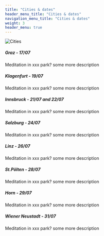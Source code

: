 ```yaml
---
title: "Cities & dates"
header_menu_title: "Cities & dates"
navigation_menu_title: "Cities & dates"
weight: 3
header_menu: true
---
```


![Cities](images/austria.png)

##### Graz - 17/07

Meditation in xxx park? some more
description

##### Klagenfurt - 19/07

Meditation in xxx park? some more
description

##### Innsbruck - 21/07 and 22/07

Meditation in xxx park? some more
description

##### Salzburg - 24/07

Meditation in xxx park? some more
description

##### Linz - 26/07

Meditation in xxx park? some more
description

##### St.Pölten - 28/07

Meditation in xxx park? some more
description

##### Horn - 29/07

Meditation in xxx park? some more
description

##### Wiener Neustadt - 31/07

Meditation in xxx park? some more
description

